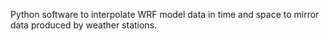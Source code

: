 Python software to interpolate WRF model data in time and space to mirror data produced by weather stations.

